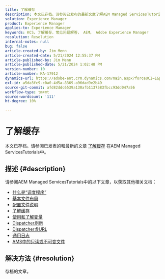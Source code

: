 ```yaml
---
title: 了解缓存
description: 本文已存档。请参阅已发布的最新文章了解AEM Managed ServicesTutorials中的缓存。
solution: Experience Manager
product: Experience Manager
applies-to: Experience Manager
keywords: KCS，了解缓存，常见问题解答， AEM， Adobe Experience Manager
resolution: Resolution
internal-notes: null
bug: false
article-created-by: Jim Menn
article-created-date: 5/21/2024 12:55:37 PM
article-published-by: Jim Menn
article-published-date: 5/21/2024 1:02:48 PM
version-number: 10
article-number: KA-17912
dynamics-url: https://adobe-ent.crm.dynamics.com/main.aspx?forceUCI=1&pagetype=entityrecord&etn=knowledgearticle&id=bbf9b468-7117-ef11-9f8a-6045bd006268
exl-id: a5da3fc9-c0a0-4d5a-8369-a96dad9e2b49
source-git-commit: afd82ddc6539a130afb1137583fbcc93dd047a56
workflow-type: tm+mt
source-wordcount: '111'
ht-degree: 10%

---
```


# 了解缓存


本文已存档。请参阅已发表的和最新的文章 [了解缓存](https://experienceleague.adobe.com/docs/experience-manager-learn/ams/dispatcher/understanding-cache.html) 在AEM Managed ServicesTutorials中。

## 描述 {#description}


请参阅AEM Managed ServicesTutorials中的以下文章，以获取其他相关文档：

- [什么是“调度程序”](https://experienceleague.adobe.com/docs/experience-manager-learn/ams/dispatcher/what-is-the-dispatcher.html)
- [基本文件布局](https://experienceleague.adobe.com/docs/experience-manager-learn/ams/dispatcher/basic-file-layout.html?lang=en)
- [配置文件说明](https://experienceleague.adobe.com/docs/experience-manager-learn/ams/dispatcher/explanation-config-files.html)
- [了解缓存](https://experienceleague.adobe.com/docs/experience-manager-learn/ams/dispatcher/understanding-cache.html)
- [使用和了解变量](https://experienceleague.adobe.com/docs/experience-manager-learn/ams/dispatcher/variables.html)
- [Dispatcher刷新](https://experienceleague.adobe.com/docs/experience-manager-learn/ams/dispatcher/disp-flushing.html)
- [Dispatcher虚URL](https://experienceleague.adobe.com/docs/experience-manager-learn/ams/dispatcher/disp-vanity-url.html)
- [通用日志](https://experienceleague.adobe.com/docs/experience-manager-learn/ams/dispatcher/common-logs.html)
- [AMS中的只读或不可变文件](https://experienceleague.adobe.com/docs/experience-manager-learn/ams/dispatcher/immutable-files.html)



## 解决方法 {#resolution}


存档的文章。
